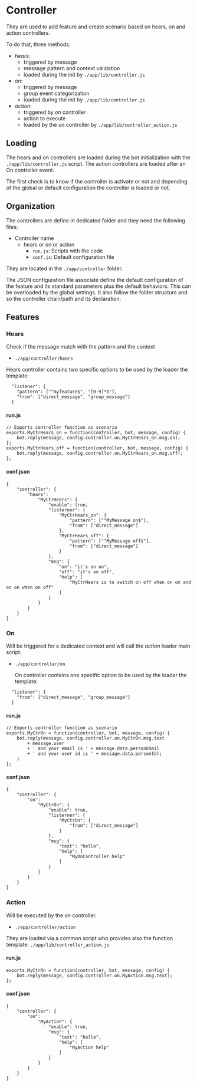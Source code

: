 # Controller
They are used to add feature and create scenario based on hears, on and action controllers.

To do that, three methods:
- *hears*: 
  - triggered by message
  - message pattern and context validation
  - loaded during the init by `./app/lib/controller.js`
- *on*: 
  - triggered by message
  - group event categorization
  - loaded during the init by `./app/lib/controller.js`
- *action*: 
  - triggered by *on* controller 
  - action to execute
  - loaded by the *on* controller by `./app/lib/controller_action.js`

## Loading
The hears and on controllers are loaded during the bot initialization
with the `./app/lib/controller.js` script.
The action controllers are loaded after an On controller event.

The first check is to know if the controller is activate or not and
depending of the global or default configuration the controller
is loaded or not.

## Organization
The controllers are define in dedicated folder and they need the following files:
- Controller name
  - hears or on or action
    - `run.js`: Scripts with the code
    - `conf.js`: Default configuration file

They are located in the `./app/controller` folder.

The JSON configuration file associate define the default configuration of the
feature and its standard parameters plus the default behaviors.
This can be overloaded by the global settings.
It also follow the folder structure and so the controller chain/path and 
its declaration.

## Features
### Hears
Check if the message match with the pattern and the context
- `./app/controller/hears`

Hears controller contains two specific options to be used by the loader the template:
```
  "listener": {
    "pattern": ["^myfeature$", "[0-9]*5"],
    "from": ["direct_message", "group_message"]
  }
```
#### run.js
```
// Exports controller function as scenario
exports.MyCtrHears_on = function(controller, bot, message, config) {
    bot.reply(message, config.controller.on.MyCtrHears_on.msg.on);
};
exports.MyCtrHears_off = function(controller, bot, message, config) {
    bot.reply(message, config.controller.on.MyCtrHears_on.msg.off);
};
```
#### conf.json
```
{
    "controller": {
        "hears":
            "MyCtrHears": {
                "enable": true,
                "listerner": {
                    "MyCtrHears_on": {
                        "pattern": ["^MyMessage on$"],
                        "from": ["direct_message"]
                    },
                    "MyCtrHears_off": {
                        "pattern": ["^MyMessage off$"],
                        "from": ["direct_message"]
                    }
                },
                "msg": {
                    "on": "it's on on",
                    "off": "it's on off",
                    "help": [
                        "MyCtrHears is to switch on off when on on and on on when on off"
                    ]
                }
            }
        }
    }
}
```
### On
Will be triggered for a dedicated context and will call the *action* 
loader main script.
- `./app/controller/on`

  On controller contains one specific option to be used by the loader the template:
```
  "listener": {
    "from": ["direct_message", "group_message"]
  }
```
#### run.js
```
// Exports controller function as scenario
exports.MyCtrOn = function(controller, bot, message, config) {
    bot.reply(message, config.controller.on.MyCtrOn.msg.text
        + message.user
        + ' and your email is ' + message.data.personEmail
        + ' and your user id is ' + message.data.personId);
    )
};
```
#### conf.json
```
{
    "controller": {
        "on":
            "MyCtrOn": {
                "enable": true,
                "listerner": {
                    "MyCtrOn": {
                        "from": ["direct_message"]
                    }
                },
                "msg": {
                    "text": "hello",
                    "help": [
                        "MyOnController help"
                    ]
                }
            }
        }
    }
}
```

### Action
Will be executed by the *on* controller.
- `./app/controller/action`

They are loaded via a common script who provides also the function
template: `./app/lib/controller_action.js`

#### run.js
```
exports.MyCtrOn = function(controller, bot, message, config) {
    bot.reply(message, config.controller.on.MyAction.msg.text);
};
```
#### conf.json
```
{
    "controller": {
        "on":
            "MyAction": {
                "enable": true,
                "msg": {
                    "text": "hello",
                    "help": [
                        "MyAction help"
                    ]
                }
            }
        }
    }
}
```

